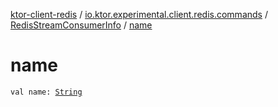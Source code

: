 [ktor-client-redis](../../index.md) / [io.ktor.experimental.client.redis.commands](../index.md) / [RedisStreamConsumerInfo](index.md) / [name](./name.md)

# name

`val name: `[`String`](https://kotlinlang.org/api/latest/jvm/stdlib/kotlin/-string/index.html)